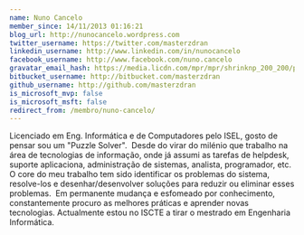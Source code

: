 ```yaml
---
name: Nuno Cancelo
member_since: 14/11/2013 01:16:21
blog_url: http://nunocancelo.wordpress.com
twitter_username: https://twitter.com/masterzdran
linkedin_username: http://www.linkedin.com/in/nunocancelo
facebook_username: http://www.facebook.com/nuno.cancelo
gravatar_email_hash: https://media.licdn.com/mpr/mpr/shrinknp_200_200/p/3/005/077/2f4/3b11b6b.jpg
bitbucket_username: http://bitbucket.com/masterzdran
github_username: http://github.com/masterzdran
is_microsoft_mvp: false
is_microsoft_msft: false
redirect_from: /membro/nuno-cancelo/
---
```

Licenciado em Eng. Informática e de Computadores pelo ISEL, gosto de pensar sou um "Puzzle Solver".&#160;
Desde do virar do milénio que trabalho na área de tecnologias de informação, onde já assumi as tarefas de helpdesk, suporte aplicaciona, administração de sistemas, analista, programador, etc. O core do meu trabalho tem sido identificar os problemas do sistema, resolve-los e desenhar/desenvolver soluções para reduzir ou eliminar esses problemas.&#160;
Em permanente mudança e esfomeado por conhecimento, constantemente procuro as melhores práticas e aprender novas tecnologias. Actualmente estou no ISCTE a tirar o mestrado em Engenharia Informática.